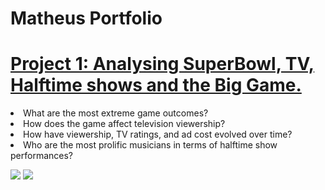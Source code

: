 # Matheus Portfolio

# [Project 1: Analysing SuperBowl, TV, Halftime shows and the Big Game.](https://github.com/Archieks/SuperBowl.git)

<li>What are the most extreme game outcomes?</li>
<li>How does the game affect television viewership?</li>
<li>How have viewership, TV ratings, and ad cost evolved over time?</li>
<li>Who are the most prolific musicians in terms of halftime show performances?</li>

![](https://github.com/Archieks/Projects/blob/main/images/difference_pts_plt.png)
![](https://github.com/Archieks/Projects/blob/main/images/viewership_ads.png)
